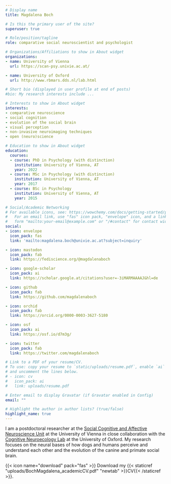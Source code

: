 ```yaml
---
# Display name
title: Magdalena Boch

# Is this the primary user of the site?
superuser: true

# Role/position/tagline
role: comparative social neuroscientist and psychologist

# Organizations/Affiliations to show in About widget
organizations:
- name: University of Vienna
  url: https://scan-psy.univie.ac.at/

- name: University of Oxford
  url: http://www.rbmars.dds.nl/lab.html

# Short bio (displayed in user profile at end of posts)
#bio: My research interests include ...

# Interests to show in About widget
interests:
- comparative neuroscience
- social cognition
- evolution of the social brain
- visual perception
- non-invasive neuroimaging techniques
- open (neuro)science

# Education to show in About widget
education:
  courses:
  - course: PhD in Psychology (with distinction)
    institution: University of Vienna, AT
    year: 2022
  - course: MSc in Psychology (with distinction) 
    institution: University of Vienna, AT
    year: 2017
  - course: BSc in Psychology
    institution: University of Vienna, AT
    year: 2015

# Social/Academic Networking
# For available icons, see: https://wowchemy.com/docs/getting-started/page-builder/#icons
#   For an email link, use "fas" icon pack, "envelope" icon, and a link in the
#   form "mailto:your-email@example.com" or "/#contact" for contact widget.
social:
- icon: envelope
  icon_pack: fas
  link: 'mailto:magdalena.boch@univie.ac.at?subject=inquiry'

- icon: mastodon
  icon_pack: fab
  link: https://fediscience.org/@magdalenaboch

- icon: google-scholar  
  icon_pack: ai
  link: https://scholar.google.at/citations?user=-3iMARMAAAAJ&hl=de

- icon: github
  icon_pack: fab
  link: https://github.com/magdalenaboch

- icon: orchid
  icon_pack: fab
  link: https://orcid.org/0000-0003-3627-5180

- icon: osf
  icon_pack: ai
  link: https://osf.io/d7m3g/

- icon: twitter
  icon_pack: fab
  link: https://twitter.com/magdalenaboch

# Link to a PDF of your resume/CV.
# To use: copy your resume to `static/uploads/resume.pdf`, enable `ai` icons in `params.toml`, 
# and uncomment the lines below.
# - icon: cv
#   icon_pack: ai
#   link: uploads/resume.pdf

# Enter email to display Gravatar (if Gravatar enabled in Config)
email: ""

# Highlight the author in author lists? (true/false)
highlight_name: true
---
```


I am a postdoctoral researcher at the [Social Cognitive and Affective Neuroscience Unit](https://scan-psy.univie.ac.at/) at the University of Vienna in close collaboration with the [Cognitive Neuroecology Lab](http://www.rbmars.dds.nl/lab.html) at the University of Oxford. My research focuses on the neural bases of how dogs and humans perceive and understand each other and the evolution of the canine and primate social brain.

{{< icon name="download" pack="fas" >}} Download my {{< staticref "uploads/BochMagdalena_academicCV.pdf" "newtab" >}}CV{{< /staticref >}}.

